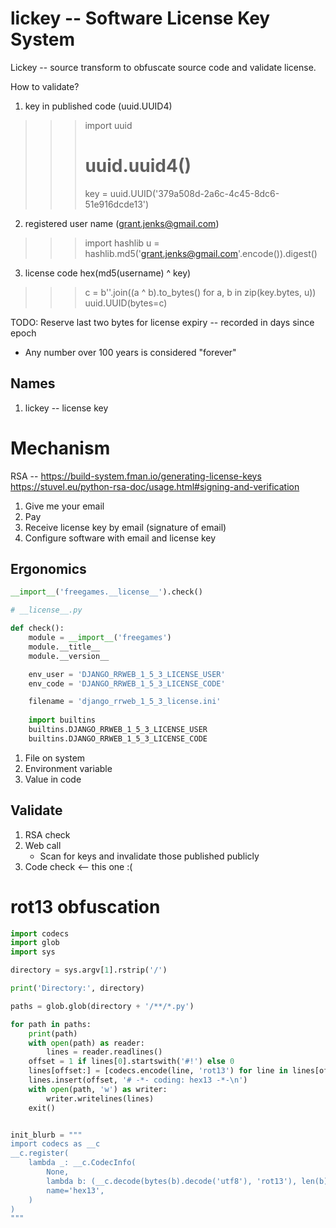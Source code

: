 # lickey -- Software License Key System

Lickey -- source transform to obfuscate source code and validate license.

How to validate?

1. key in published code  (uuid.UUID4)

>>> import uuid
>>> # uuid.uuid4()
>>> key = uuid.UUID('379a508d-2a6c-4c45-8dc6-51e916dcde13')

2. registered user name  (grant.jenks@gmail.com)

>>> import hashlib
>>> u = hashlib.md5('grant.jenks@gmail.com'.encode()).digest()

3. license code  hex(md5(username) ^ key)

>>> c = b''.join((a ^ b).to_bytes() for a, b in zip(key.bytes, u))
>>> uuid.UUID(bytes=c)

TODO: Reserve last two bytes for license expiry -- recorded in days since epoch
- Any number over 100 years is considered "forever"


## Names

1. lickey -- license key


# Mechanism

RSA -- https://build-system.fman.io/generating-license-keys
https://stuvel.eu/python-rsa-doc/usage.html#signing-and-verification

1. Give me your email
2. Pay
3. Receive license key by email (signature of email)
4. Configure software with email and license key


## Ergonomics

```python
__import__('freegames.__license__').check()
```

```python
# __license__.py

def check():
    module = __import__('freegames')
    module.__title__
    module.__version__

    env_user = 'DJANGO_RRWEB_1_5_3_LICENSE_USER'
    env_code = 'DJANGO_RRWEB_1_5_3_LICENSE_CODE'

    filename = 'django_rrweb_1_5_3_license.ini'
    
    import builtins
    builtins.DJANGO_RRWEB_1_5_3_LICENSE_USER
    builtins.DJANGO_RRWEB_1_5_3_LICENSE_CODE
```

1. File on system
2. Environment variable
3. Value in code



## Validate

1. RSA check
2. Web call
   - Scan for keys and invalidate those published publicly
3. Code check  <-- this one :(



# rot13 obfuscation

```python
import codecs
import glob
import sys

directory = sys.argv[1].rstrip('/')

print('Directory:', directory)

paths = glob.glob(directory + '/**/*.py')

for path in paths:
    print(path)
    with open(path) as reader:
        lines = reader.readlines()
    offset = 1 if lines[0].startswith('#!') else 0
    lines[offset:] = [codecs.encode(line, 'rot13') for line in lines[offset:]]
    lines.insert(offset, '# -*- coding: hex13 -*-\n')
    with open(path, 'w') as writer:
        writer.writelines(lines)
    exit()


init_blurb = """
import codecs as __c
__c.register(
    lambda _: __c.CodecInfo(
        None,
        lambda b: (__c.decode(bytes(b).decode('utf8'), 'rot13'), len(b)),
        name='hex13',
    )
)
"""
```
